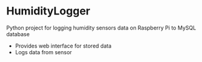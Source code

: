 # HumidityLogger
Python project for logging humidity sensors data on Raspberry Pi to MySQL database

* Provides web interface for stored data
* Logs data from sensor
